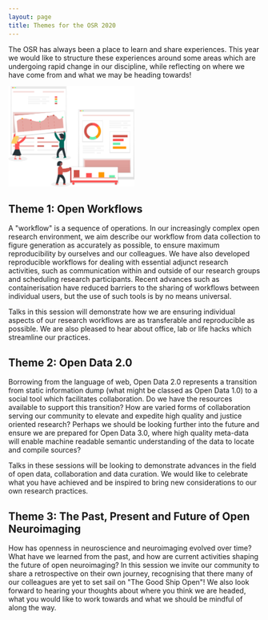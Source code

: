 ```yaml
---
layout: page
title: Themes for the OSR 2020
---
```


The OSR has always been a place to learn and share experiences. This year we would like to structure these experiences around some areas which are undergoing rapid change in our discipline, while reflecting on where we have come from and what we may be heading towards!

<img src="/img/undraw_data_xmfy.svg" width="50%" height="50%">

## Theme 1: Open Workflows

A "workflow" is a sequence of operations. In our increasingly complex open research environment, we aim describe our workflow from data collection to figure generation as accurately as possible, to ensure maximum reproducibility by ourselves and our colleagues. We have also developed reproducible workflows for dealing with essential adjunct research activities, such as communication within and outside of our research groups and scheduling research participants. Recent advances such as containerisation have reduced barriers to the sharing of workflows between individual users, but the use of such tools is by no means universal.

Talks in this session will demonstrate how we are ensuring individual aspects of our research workflows are as transferable and reproducible as possible. We are also pleased to hear about office, lab or life hacks which streamline our practices.

## Theme 2: Open Data 2.0

Borrowing from the language of web, Open Data 2.0 represents a transition from static information dump (what might be classed as Open Data 1.0) to a social tool which facilitates collaboration. Do we have the resources available to support this transition? How are varied forms of collaboration serving our community to elevate and expedite high quality and justice oriented research? Perhaps we should be looking further into the future and ensure we are prepared for Open Data 3.0, where high quality meta-data will enable machine readable semantic understanding of the data to locate and compile sources?

Talks in these sessions will be looking to demonstrate advances in the field of open data, collaboration and data curation. We would like to celebrate what you have achieved and be inspired to bring new considerations to our own research practices.  

## Theme 3: The Past, Present and Future of Open Neuroimaging

How has openness in neuroscience and neuroimaging evolved over time? What have we learned from the past, and how are current activities shaping the future of open neuroimaging? In this session we invite our community to share a retrospective on their own journey, recognising that there many of our colleagues are yet to set sail on "The Good Ship Open"! We also look forward to hearing your thoughts about where you think we are headed, what you would like to work towards and what we should be mindful of along the way.
